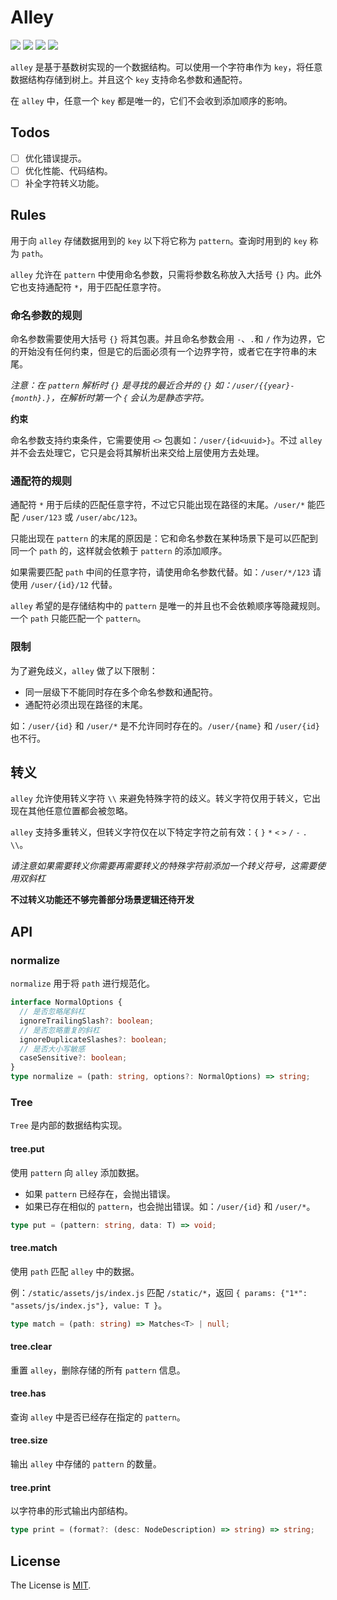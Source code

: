 # Alley

![](https://img.shields.io/badge/license-MIT-brightgreen.svg)
![](https://img.shields.io/badge/types-included-blue.svg)
![](https://img.shields.io/badge/code_style-prettier-ff69b4.svg)
![](https://github.com/huk10/alley/wiki/coverage.svg)

`alley` 是基于基数树实现的一个数据结构。可以使用一个字符串作为 `key`，将任意数据结构存储到树上。并且这个 `key` 支持命名参数和通配符。

在 `alley` 中，任意一个 `key` 都是唯一的，它们不会收到添加顺序的影响。

## Todos

- [ ] 优化错误提示。
- [ ] 优化性能、代码结构。
- [ ] 补全字符转义功能。

## Rules

用于向 `alley` 存储数据用到的 `key` 以下将它称为 `pattern`。查询时用到的 `key` 称为 `path`。

`alley` 允许在 `pattern` 中使用命名参数，只需将参数名称放入大括号 `{}` 内。此外它也支持通配符 `*`，用于匹配任意字符。

### 命名参数的规则

命名参数需要使用大括号 `{}` 将其包裹。并且命名参数会用 `-`、`.`和 `/` 作为边界，它的开始没有任何约束，但是它的后面必须有一个边界字符，或者它在字符串的末尾。

_注意：在 `pattern` 解析时 `{}` 是寻找的最近合并的 `{}` 如：`/user/{{year}-{month}.}`，在解析时第一个 `{` 会认为是静态字符。_

**约束**

命名参数支持约束条件，它需要使用 `<>` 包裹如：`/user/{id<uuid>}`。不过 `alley` 并不会去处理它，它只是会将其解析出来交给上层使用方去处理。

### 通配符的规则

通配符 `*` 用于后续的匹配任意字符，不过它只能出现在路径的末尾。`/user/*` 能匹配 `/user/123` 或 `/user/abc/123`。

只能出现在 `pattern` 的末尾的原因是：它和命名参数在某种场景下是可以匹配到同一个 `path` 的，这样就会依赖于 `pattern` 的添加顺序。

如果需要匹配 `path` 中间的任意字符，请使用命名参数代替。如：`/user/*/123` 请使用 `/user/{id}/12` 代替。

`alley` 希望的是存储结构中的 `pattern` 是唯一的并且也不会依赖顺序等隐藏规则。一个 `path` 只能匹配一个 `pattern`。

### 限制

为了避免歧义，`alley` 做了以下限制：

- 同一层级下不能同时存在多个命名参数和通配符。
- 通配符必须出现在路径的末尾。

如：`/user/{id}` 和 `/user/*` 是不允许同时存在的。`/user/{name}` 和 `/user/{id}` 也不行。

## 转义

`alley` 允许使用转义字符 `\\` 来避免特殊字符的歧义。转义字符仅用于转义，它出现在其他任意位置都会被忽略。

`alley` 支持多重转义，但转义字符仅在以下特定字符之前有效：`{` `}` `*` `<` `>` `/` `-` `.` `\\`。

_请注意如果需要转义你需要再需要转义的特殊字符前添加一个转义符号，这需要使用双斜杠_

**不过转义功能还不够完善部分场景逻辑还待开发**

## API

### normalize

`normalize` 用于将 `path` 进行规范化。

```typescript
interface NormalOptions {
  // 是否忽略尾斜杠
  ignoreTrailingSlash?: boolean;
  // 是否忽略重复的斜杠
  ignoreDuplicateSlashes?: boolean;
  // 是否大小写敏感
  caseSensitive?: boolean;
}
type normalize = (path: string, options?: NormalOptions) => string;
```

### Tree

`Tree` 是内部的数据结构实现。

#### tree.put

使用 `pattern` 向 `alley` 添加数据。

- 如果 `pattern` 已经存在，会抛出错误。
- 如果已存在相似的 `pattern`，也会抛出错误。如：`/user/{id}` 和 `/user/*`。

```typescript
type put = (pattern: string, data: T) => void;
```

#### tree.match

使用 `path` 匹配 `alley` 中的数据。

例：`/static/assets/js/index.js` 匹配 `/static/*`，返回 `{ params: {"1*": "assets/js/index.js"}, value: T }`。

```typescript
type match = (path: string) => Matches<T> | null;
```

#### tree.clear

重置 `alley`，删除存储的所有 `pattern` 信息。

#### tree.has

查询 `alley` 中是否已经存在指定的 `pattern`。

#### tree.size

输出 `alley` 中存储的 `pattern` 的数量。

#### tree.print

以字符串的形式输出内部结构。

```typescript
type print = (format?: (desc: NodeDescription) => string) => string;
```

## License

The License is [MIT](./LICENSE).
